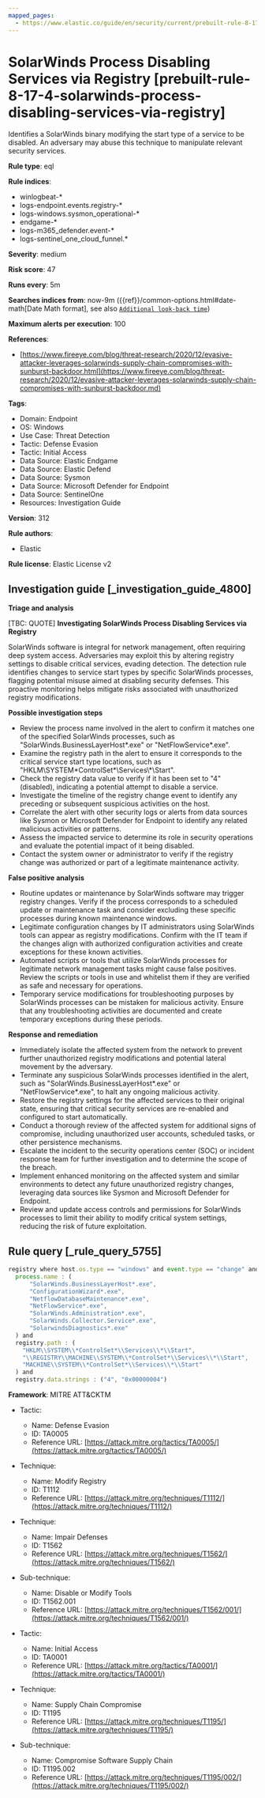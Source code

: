```yaml
---
mapped_pages:
  - https://www.elastic.co/guide/en/security/current/prebuilt-rule-8-17-4-solarwinds-process-disabling-services-via-registry.html
---
```


# SolarWinds Process Disabling Services via Registry [prebuilt-rule-8-17-4-solarwinds-process-disabling-services-via-registry]

Identifies a SolarWinds binary modifying the start type of a service to be disabled. An adversary may abuse this technique to manipulate relevant security services.

**Rule type**: eql

**Rule indices**:

* winlogbeat-*
* logs-endpoint.events.registry-*
* logs-windows.sysmon_operational-*
* endgame-*
* logs-m365_defender.event-*
* logs-sentinel_one_cloud_funnel.*

**Severity**: medium

**Risk score**: 47

**Runs every**: 5m

**Searches indices from**: now-9m ({{ref}}/common-options.html#date-math[Date Math format], see also [`Additional look-back time`](docs-content://solutions/security/detect-and-alert/create-detection-rule.md#rule-schedule))

**Maximum alerts per execution**: 100

**References**:

* [https://www.fireeye.com/blog/threat-research/2020/12/evasive-attacker-leverages-solarwinds-supply-chain-compromises-with-sunburst-backdoor.html](https://www.fireeye.com/blog/threat-research/2020/12/evasive-attacker-leverages-solarwinds-supply-chain-compromises-with-sunburst-backdoor.md)

**Tags**:

* Domain: Endpoint
* OS: Windows
* Use Case: Threat Detection
* Tactic: Defense Evasion
* Tactic: Initial Access
* Data Source: Elastic Endgame
* Data Source: Elastic Defend
* Data Source: Sysmon
* Data Source: Microsoft Defender for Endpoint
* Data Source: SentinelOne
* Resources: Investigation Guide

**Version**: 312

**Rule authors**:

* Elastic

**Rule license**: Elastic License v2

## Investigation guide [_investigation_guide_4800]

**Triage and analysis**

[TBC: QUOTE]
**Investigating SolarWinds Process Disabling Services via Registry**

SolarWinds software is integral for network management, often requiring deep system access. Adversaries may exploit this by altering registry settings to disable critical services, evading detection. The detection rule identifies changes to service start types by specific SolarWinds processes, flagging potential misuse aimed at disabling security defenses. This proactive monitoring helps mitigate risks associated with unauthorized registry modifications.

**Possible investigation steps**

* Review the process name involved in the alert to confirm it matches one of the specified SolarWinds processes, such as "SolarWinds.BusinessLayerHost*.exe" or "NetFlowService*.exe".
* Examine the registry path in the alert to ensure it corresponds to the critical service start type locations, such as "HKLM\\SYSTEM\*ControlSet*\\Services\\*\\Start".
* Check the registry data value to verify if it has been set to "4" (disabled), indicating a potential attempt to disable a service.
* Investigate the timeline of the registry change event to identify any preceding or subsequent suspicious activities on the host.
* Correlate the alert with other security logs or alerts from data sources like Sysmon or Microsoft Defender for Endpoint to identify any related malicious activities or patterns.
* Assess the impacted service to determine its role in security operations and evaluate the potential impact of it being disabled.
* Contact the system owner or administrator to verify if the registry change was authorized or part of a legitimate maintenance activity.

**False positive analysis**

* Routine updates or maintenance by SolarWinds software may trigger registry changes. Verify if the process corresponds to a scheduled update or maintenance task and consider excluding these specific processes during known maintenance windows.
* Legitimate configuration changes by IT administrators using SolarWinds tools can appear as registry modifications. Confirm with the IT team if the changes align with authorized configuration activities and create exceptions for these known activities.
* Automated scripts or tools that utilize SolarWinds processes for legitimate network management tasks might cause false positives. Review the scripts or tools in use and whitelist them if they are verified as safe and necessary for operations.
* Temporary service modifications for troubleshooting purposes by SolarWinds processes can be mistaken for malicious activity. Ensure that any troubleshooting activities are documented and create temporary exceptions during these periods.

**Response and remediation**

* Immediately isolate the affected system from the network to prevent further unauthorized registry modifications and potential lateral movement by the adversary.
* Terminate any suspicious SolarWinds processes identified in the alert, such as "SolarWinds.BusinessLayerHost*.exe" or "NetFlowService*.exe", to halt any ongoing malicious activity.
* Restore the registry settings for the affected services to their original state, ensuring that critical security services are re-enabled and configured to start automatically.
* Conduct a thorough review of the affected system for additional signs of compromise, including unauthorized user accounts, scheduled tasks, or other persistence mechanisms.
* Escalate the incident to the security operations center (SOC) or incident response team for further investigation and to determine the scope of the breach.
* Implement enhanced monitoring on the affected system and similar environments to detect any future unauthorized registry changes, leveraging data sources like Sysmon and Microsoft Defender for Endpoint.
* Review and update access controls and permissions for SolarWinds processes to limit their ability to modify critical system settings, reducing the risk of future exploitation.


## Rule query [_rule_query_5755]

```js
registry where host.os.type == "windows" and event.type == "change" and registry.value : "Start" and
  process.name : (
      "SolarWinds.BusinessLayerHost*.exe",
      "ConfigurationWizard*.exe",
      "NetflowDatabaseMaintenance*.exe",
      "NetFlowService*.exe",
      "SolarWinds.Administration*.exe",
      "SolarWinds.Collector.Service*.exe",
      "SolarwindsDiagnostics*.exe"
  ) and
  registry.path : (
    "HKLM\\SYSTEM\\*ControlSet*\\Services\\*\\Start",
    "\\REGISTRY\\MACHINE\\SYSTEM\\*ControlSet*\\Services\\*\\Start",
    "MACHINE\\SYSTEM\\*ControlSet*\\Services\\*\\Start"
  ) and
  registry.data.strings : ("4", "0x00000004")
```

**Framework**: MITRE ATT&CKTM

* Tactic:

    * Name: Defense Evasion
    * ID: TA0005
    * Reference URL: [https://attack.mitre.org/tactics/TA0005/](https://attack.mitre.org/tactics/TA0005/)

* Technique:

    * Name: Modify Registry
    * ID: T1112
    * Reference URL: [https://attack.mitre.org/techniques/T1112/](https://attack.mitre.org/techniques/T1112/)

* Technique:

    * Name: Impair Defenses
    * ID: T1562
    * Reference URL: [https://attack.mitre.org/techniques/T1562/](https://attack.mitre.org/techniques/T1562/)

* Sub-technique:

    * Name: Disable or Modify Tools
    * ID: T1562.001
    * Reference URL: [https://attack.mitre.org/techniques/T1562/001/](https://attack.mitre.org/techniques/T1562/001/)

* Tactic:

    * Name: Initial Access
    * ID: TA0001
    * Reference URL: [https://attack.mitre.org/tactics/TA0001/](https://attack.mitre.org/tactics/TA0001/)

* Technique:

    * Name: Supply Chain Compromise
    * ID: T1195
    * Reference URL: [https://attack.mitre.org/techniques/T1195/](https://attack.mitre.org/techniques/T1195/)

* Sub-technique:

    * Name: Compromise Software Supply Chain
    * ID: T1195.002
    * Reference URL: [https://attack.mitre.org/techniques/T1195/002/](https://attack.mitre.org/techniques/T1195/002/)



